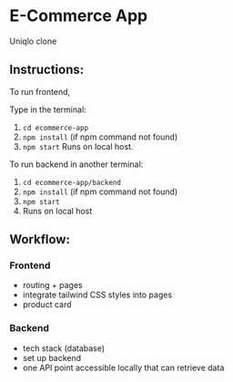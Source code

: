 # E-Commerce App
Uniqlo clone 

## Instructions:
To run frontend,
 
Type in the terminal:
 1. `cd ecommerce-app`
 2. `npm install` (if npm command not found)
 3. `npm start`
Runs on local host.

To run backend in another terminal:
1. `cd ecommerce-app/backend`
2. `npm install` (if npm command not found)
3. `npm start`
4. Runs on local host 

## Workflow:
### Frontend 
- routing + pages 
- integrate tailwind CSS styles into pages
- product card 

### Backend 
- tech stack (database)
- set up backend
- one API point accessible locally that can retrieve data
